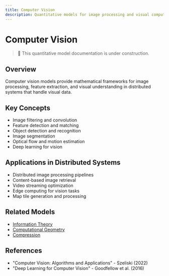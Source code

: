 ```yaml
---
title: Computer Vision
description: Quantitative models for image processing and visual computing
---
```


# Computer Vision

> 🚧 This quantitative model documentation is under construction.

## Overview
Computer vision models provide mathematical frameworks for image processing, feature extraction, and visual understanding in distributed systems that handle visual data.

## Key Concepts
- Image filtering and convolution
- Feature detection and matching
- Object detection and recognition
- Image segmentation
- Optical flow and motion estimation
- Deep learning for vision

## Applications in Distributed Systems
- Distributed image processing pipelines
- Content-based image retrieval
- Video streaming optimization
- Edge computing for vision tasks
- Map tile generation and processing

## Related Models
- [Information Theory](../../architects-handbook/quantitative-analysis/information-theory.md)
- [Computational Geometry](../../architects-handbook/quantitative-analysis/computational-geometry.md)
- [Compression](../../architects-handbook/quantitative-analysis/compression.md)

## References
- "Computer Vision: Algorithms and Applications" - Szeliski (2022)
- "Deep Learning for Computer Vision" - Goodfellow et al. (2016)